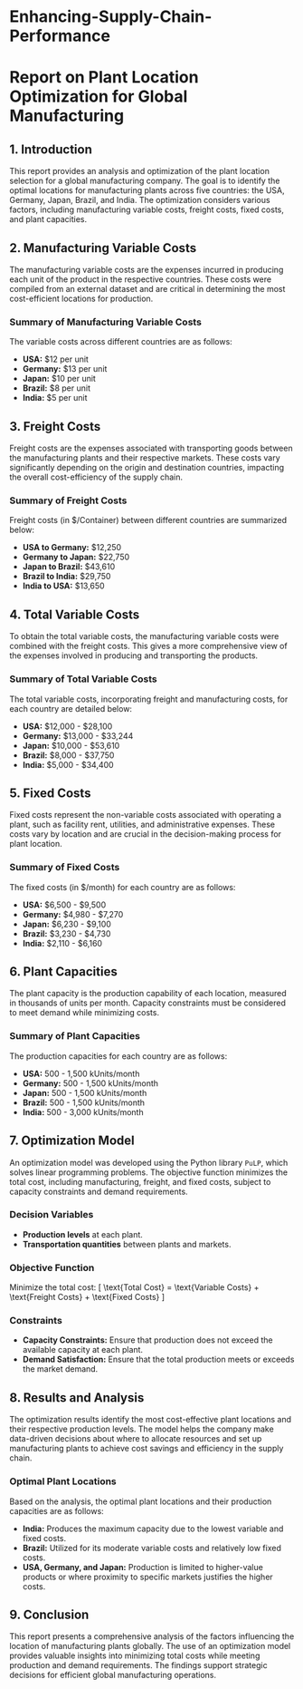 # Enhancing-Supply-Chain-Performance

# Report on Plant Location Optimization for Global Manufacturing

## 1. **Introduction**
This report provides an analysis and optimization of the plant location selection for a global manufacturing company. The goal is to identify the optimal locations for manufacturing plants across five countries: the USA, Germany, Japan, Brazil, and India. The optimization considers various factors, including manufacturing variable costs, freight costs, fixed costs, and plant capacities.

## 2. **Manufacturing Variable Costs**
The manufacturing variable costs are the expenses incurred in producing each unit of the product in the respective countries. These costs were compiled from an external dataset and are critical in determining the most cost-efficient locations for production.

### **Summary of Manufacturing Variable Costs**
The variable costs across different countries are as follows:
- **USA:** $12 per unit
- **Germany:** $13 per unit
- **Japan:** $10 per unit
- **Brazil:** $8 per unit
- **India:** $5 per unit

## 3. **Freight Costs**
Freight costs are the expenses associated with transporting goods between the manufacturing plants and their respective markets. These costs vary significantly depending on the origin and destination countries, impacting the overall cost-efficiency of the supply chain.

### **Summary of Freight Costs**
Freight costs (in $/Container) between different countries are summarized below:
- **USA to Germany:** $12,250
- **Germany to Japan:** $22,750
- **Japan to Brazil:** $43,610
- **Brazil to India:** $29,750
- **India to USA:** $13,650

## 4. **Total Variable Costs**
To obtain the total variable costs, the manufacturing variable costs were combined with the freight costs. This gives a more comprehensive view of the expenses involved in producing and transporting the products.

### **Summary of Total Variable Costs**
The total variable costs, incorporating freight and manufacturing costs, for each country are detailed below:
- **USA:** $12,000 - $28,100
- **Germany:** $13,000 - $33,244
- **Japan:** $10,000 - $53,610
- **Brazil:** $8,000 - $37,750
- **India:** $5,000 - $34,400

## 5. **Fixed Costs**
Fixed costs represent the non-variable costs associated with operating a plant, such as facility rent, utilities, and administrative expenses. These costs vary by location and are crucial in the decision-making process for plant location.

### **Summary of Fixed Costs**
The fixed costs (in $/month) for each country are as follows:
- **USA:** $6,500 - $9,500
- **Germany:** $4,980 - $7,270
- **Japan:** $6,230 - $9,100
- **Brazil:** $3,230 - $4,730
- **India:** $2,110 - $6,160

## 6. **Plant Capacities**
The plant capacity is the production capability of each location, measured in thousands of units per month. Capacity constraints must be considered to meet demand while minimizing costs.

### **Summary of Plant Capacities**
The production capacities for each country are as follows:
- **USA:** 500 - 1,500 kUnits/month
- **Germany:** 500 - 1,500 kUnits/month
- **Japan:** 500 - 1,500 kUnits/month
- **Brazil:** 500 - 1,500 kUnits/month
- **India:** 500 - 3,000 kUnits/month

## 7. **Optimization Model**
An optimization model was developed using the Python library `PuLP`, which solves linear programming problems. The objective function minimizes the total cost, including manufacturing, freight, and fixed costs, subject to capacity constraints and demand requirements.

### **Decision Variables**
- **Production levels** at each plant.
- **Transportation quantities** between plants and markets.

### **Objective Function**
Minimize the total cost:
\[ \text{Total Cost} = \text{Variable Costs} + \text{Freight Costs} + \text{Fixed Costs} \]

### **Constraints**
- **Capacity Constraints:** Ensure that production does not exceed the available capacity at each plant.
- **Demand Satisfaction:** Ensure that the total production meets or exceeds the market demand.

## 8. **Results and Analysis**
The optimization results identify the most cost-effective plant locations and their respective production levels. The model helps the company make data-driven decisions about where to allocate resources and set up manufacturing plants to achieve cost savings and efficiency in the supply chain.

### **Optimal Plant Locations**
Based on the analysis, the optimal plant locations and their production capacities are as follows:
- **India:** Produces the maximum capacity due to the lowest variable and fixed costs.
- **Brazil:** Utilized for its moderate variable costs and relatively low fixed costs.
- **USA, Germany, and Japan:** Production is limited to higher-value products or where proximity to specific markets justifies the higher costs.

## 9. **Conclusion**
This report presents a comprehensive analysis of the factors influencing the location of manufacturing plants globally. The use of an optimization model provides valuable insights into minimizing total costs while meeting production and demand requirements. The findings support strategic decisions for efficient global manufacturing operations.

